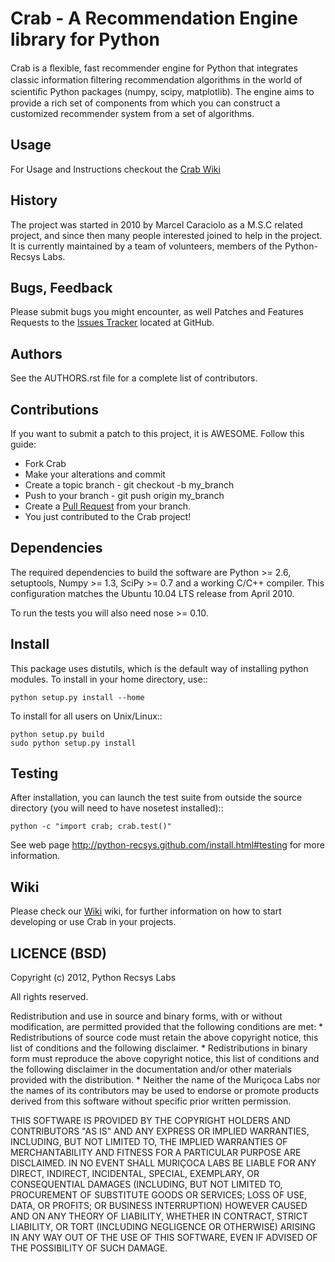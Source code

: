 # Crab - A Recommendation Engine library for Python

  Crab is a ﬂexible, fast recommender engine for Python that integrates classic information ﬁltering recommendation algorithms in the world of scientiﬁc Python packages (numpy, scipy, matplotlib). The engine aims 
  to provide a rich set of components from which you can construct a customized recommender system from a 
  set of algorithms.

## Usage

  For Usage and Instructions checkout the [Crab Wiki](https://github.com/python-recsys/crab/wiki)

## History
  
  The project was started in 2010  by Marcel Caraciolo as a M.S.C related  project, and since then many people interested joined to help in the project.
  It is currently maintained by a team of volunteers, members of the Python-Recsys Labs.  

## Bugs, Feedback

  Please submit bugs you might encounter, as well Patches and Features Requests to the [Issues Tracker](https://github.com/muricoca/crab/issues) located at GitHub.

## Authors
  See the AUTHORS.rst file for a complete list of contributors.

## Contributions

  If you want to submit a patch to this project, it is AWESOME. Follow this guide:
  
  * Fork Crab
  * Make your alterations and commit
  * Create a topic branch - git checkout -b my_branch
  * Push to your branch - git push origin my_branch
  * Create a [Pull Request](http://help.github.com/pull-requests/) from your branch.
  * You just contributed to the Crab project!


## Dependencies

The required dependencies to build the software are Python >= 2.6,
setuptools, Numpy >= 1.3, SciPy >= 0.7 and a working C/C++ compiler.
This configuration matches the Ubuntu 10.04 LTS release from April 2010.

To run the tests you will also need nose >= 0.10.

 
## Install

This package uses distutils, which is the default way of installing
python modules. To install in your home directory, use::

    python setup.py install --home


To install for all users on Unix/Linux::

    python setup.py build
    sudo python setup.py install

## Testing

After installation, you can launch the test suite from outside the
source directory (you will need to have nosetest installed)::

    python -c "import crab; crab.test()"

See web page http://python-recsys.github.com/install.html#testing
for more information.


## Wiki

Please check our [Wiki](https://github.com/python-recsys/crab/wiki "Crab Wiki") wiki, for further information on how to start developing or use Crab in your projects.

## LICENCE (BSD)

Copyright (c) 2012, Python Recsys Labs

All rights reserved.

Redistribution and use in source and binary forms, with or without
modification, are permitted provided that the following conditions are met:
    * Redistributions of source code must retain the above copyright
      notice, this list of conditions and the following disclaimer.
    * Redistributions in binary form must reproduce the above copyright
      notice, this list of conditions and the following disclaimer in the
      documentation and/or other materials provided with the distribution.
    * Neither the name of the Muriçoca Labs nor the
      names of its contributors may be used to endorse or promote products
      derived from this software without specific prior written permission.

THIS SOFTWARE IS PROVIDED BY THE COPYRIGHT HOLDERS AND CONTRIBUTORS "AS IS" AND
ANY EXPRESS OR IMPLIED WARRANTIES, INCLUDING, BUT NOT LIMITED TO, THE IMPLIED
WARRANTIES OF MERCHANTABILITY AND FITNESS FOR A PARTICULAR PURPOSE ARE
DISCLAIMED. IN NO EVENT SHALL MURIÇOCA LABS BE LIABLE FOR ANY
DIRECT, INDIRECT, INCIDENTAL, SPECIAL, EXEMPLARY, OR CONSEQUENTIAL DAMAGES
(INCLUDING, BUT NOT LIMITED TO, PROCUREMENT OF SUBSTITUTE GOODS OR SERVICES;
LOSS OF USE, DATA, OR PROFITS; OR BUSINESS INTERRUPTION) HOWEVER CAUSED AND
ON ANY THEORY OF LIABILITY, WHETHER IN CONTRACT, STRICT LIABILITY, OR TORT
(INCLUDING NEGLIGENCE OR OTHERWISE) ARISING IN ANY WAY OUT OF THE USE OF THIS
SOFTWARE, EVEN IF ADVISED OF THE POSSIBILITY OF SUCH DAMAGE.


